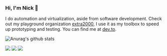 ### Hi, I'm Nick 👋

I do automation and virtualization, aside from software development. Check out my playground organization [extra2000](https://github.com/extra2000), I use it as my toolbox to speed up prototyping and testing. You can find me at [dev.to](https://dev.to/nikaizuddin).

![Anurag's github stats](https://github-readme-stats.vercel.app/api?username=nikAizuddin&theme=graywhite&show_icons=true&count_private=true)

![](https://img.shields.io/badge/OS-GNU/Linux-informational?style=flat&logo=linux&logoColor=white&color=1182c2)
![](https://img.shields.io/badge/Tools-SaltStack-informational?style=flat&logo=saltstack&logoColor=white&color=1182c2)
![](https://img.shields.io/badge/Tools-Vagrant-informational?style=flat&logo=vagrant&logoColor=white&color=1182c2)

<!--
**nikAizuddin/nikAizuddin** is a ✨ _special_ ✨ repository because its `README.md` (this file) appears on your GitHub profile.

Here are some ideas to get you started:

- 🔭 I’m currently working on ...
- 🌱 I’m currently learning ...
- 👯 I’m looking to collaborate on ...
- 🤔 I’m looking for help with ...
- 💬 Ask me about ...
- 📫 How to reach me: ...
- 😄 Pronouns: ...
- ⚡ Fun fact: ...
-->
